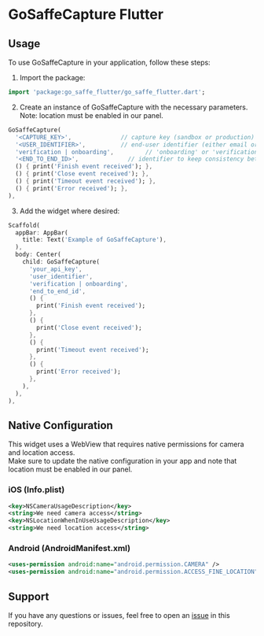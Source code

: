 # GoSaffeCapture Flutter

## Usage

To use GoSaffeCapture in your application, follow these steps:

1. Import the package:

```dart
import 'package:go_saffe_flutter/go_saffe_flutter.dart';
```

2. Create an instance of GoSaffeCapture with the necessary parameters. Note: location must be enabled in our panel.

```dart
GoSaffeCapture(
  '<CAPTURE_KEY>',              // capture key (sandbox or production)
  '<USER_IDENTIFIER>',          // end-user identifier (either email or CPF)
  'verification | onboarding',         // 'onboarding' or 'verification'
  '<END_TO_END_ID>',              // identifier to keep consistency between front and backend
  () { print('Finish event received'); },
  () { print('Close event received'); },
  () { print('Timeout event received'); },
  () { print('Error received'); },
),
```

3. Add the widget where desired:

```dart
Scaffold(
  appBar: AppBar(
    title: Text('Example of GoSaffeCapture'),
  ),
  body: Center(
    child: GoSaffeCapture(
      'your_api_key',
      'user_identifier',
      'verification | onboarding',
      'end_to_end_id',
      () {
        print('Finish event received');
      },
      () {
        print('Close event received');
      },
      () {
        print('Timeout event received');
      },
      () {
        print('Error received');
      },
    ),
  ),
),
```

## Native Configuration

This widget uses a WebView that requires native permissions for camera and location access.  
Make sure to update the native configuration in your app and note that location must be enabled in our panel.

### iOS (Info.plist)

```xml
<key>NSCameraUsageDescription</key>
<string>We need camera access</string>
<key>NSLocationWhenInUseUsageDescription</key>
<string>We need location access</string>
```

### Android (AndroidManifest.xml)

```xml
<uses-permission android:name="android.permission.CAMERA" />
<uses-permission android:name="android.permission.ACCESS_FINE_LOCATION" />
```

## Support

If you have any questions or issues, feel free to open an [issue](https://github.com/saffe/go_saffe_flutter/issues) in this repository.
